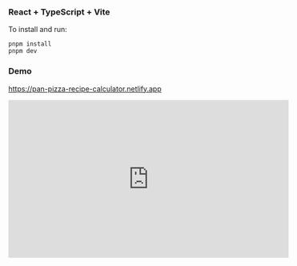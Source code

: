 ### React + TypeScript + Vite

To install and run:

```
pnpm install
pnpm dev
```

### Demo

https://pan-pizza-recipe-calculator.netlify.app

<iframe width="560" height="315" src="https://www.youtube.com/embed/CJEoASUMZbI?si=XeNWTjz3LGeiFBn-" title="YouTube video player" frameborder="0" allow="accelerometer; autoplay; clipboard-write; encrypted-media; gyroscope; picture-in-picture; web-share" referrerpolicy="strict-origin-when-cross-origin" allowfullscreen></iframe>
